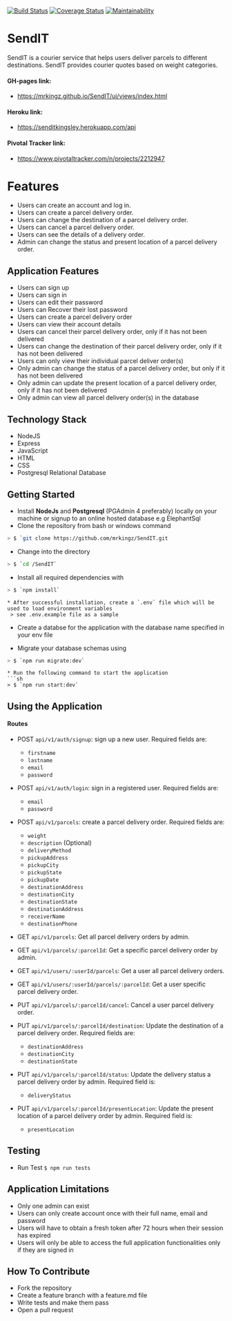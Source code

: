 [![Build Status](https://travis-ci.com/mrkingz/SendIT.svg?branch=develop)](https://travis-ci.com/mrkingz/SendIT)
[![Coverage Status](https://coveralls.io/repos/github/mrkingz/SendIT/badge.svg?branch=develop)](https://coveralls.io/github/mrkingz/SendIT?branch=develop)
[![Maintainability](https://api.codeclimate.com/v1/badges/dd8d3c3be668614684f5/maintainability)](https://codeclimate.com/github/mrkingz/SendIT/maintainability)

# SendIT
SendIT is a courier service that helps users deliver parcels to different destinations. SendIT
provides courier quotes based on weight categories.

#### GH-pages link: 
- https://mrkingz.github.io/SendIT/ui/views/index.html

#### Heroku link: 
- https://senditkingsley.herokuapp.com/api

#### Pivotal Tracker link: 
- https://www.pivotaltracker.com/n/projects/2212947

# Features
- Users can create an account and log in.
- Users can create a parcel delivery order.
- Users can change the destination of a parcel delivery order.
- Users can cancel a parcel delivery order.
- Users can see the details of a delivery order.
- Admin can change the status and present location of a parcel delivery order.

## Application Features
- Users can sign up
- Users can sign in
- Users can edit their password
- Users can Recover their lost password
- Users can create a parcel delivery order
- Users can view their  account details
- Users can cancel their parcel delivery order, only if it has not been delivered
- Users can change the destination of their parcel delivery order, only if it has not been delivered
- Users can only view their individual parcel deliver order(s)
- Only admin can change the status of a parcel delivery order, but only if it has not been delivered
- Only admin can update the present location of a parcel delivery order, only if it has not been delivered
- Only admin can view all parcel delivery order(s) in the database


## Technology Stack
* NodeJS
* Express
* JavaScript
* HTML
* CSS
* Postgresql Relational Database

## Getting Started
* Install **NodeJs** and **Postgresql** (PGAdmin 4 preferably) locally on your machine or signup to an online hosted database e.g ElephantSql
* Clone the repository from bash or windows command
```sh
> $ `git clone https://github.com/mrkingz/SendIT.git
```

* Change into the directory
```sh
> $ `cd /SendIT`
```
 
* Install all required dependencies with
```sh
> $ `npm install`
```

```
* After successful installation, create a `.env` file which will be used to load environment variables 
 > see .env.example file as a sample
 ```

* Create a databse for the application with the database name specified in your env file

* Migrate your database schemas using
```sh
> $ `npm run migrate:dev`
```
 
```
* Run the following command to start the application
```sh
> $ `npm run start:dev`
```


## Using the Application
#### Routes
* POST `api/v1/auth/signup`: sign up a new user. Required fields are:
  - `firstname`
  - `lastname`
  - `email`
  - `password`
  
* POST `api/v1/auth/login`: sign in a registered user. Required fields are:
  - `email`
  - `password`
  
* POST `api/v1/parcels`: create a parcel delivery order. Required fields are:
  - `weight`
  - `description` (Optional)
  - `deliveryMethod`
  - `pickupAddress`
  - `pickupCity`
  - `pickupState`
  - `pickupDate`
  - `destinationAddress`
  - `destinationCity`
  - `destinationState`
  - `destinationAddress`
  - `receiverName`
  - `destinationPhone`
  
* GET `api/v1/parcels`: Get all parcel delivery orders by admin.

* GET `api/v1/parcels/:parcelId`: Get a specific parcel delivery order by admin.

* GET `api/v1/users/:userId/parcels`: Get a user all parcel delivery orders.

* GET `api/v1/users/:userId/parcels/:parcelId`: Get a user specific parcel delivery order.

* PUT `api/v1/parcels/:parcelId/cancel`: Cancel a user parcel delivery order.

* PUT `api/v1/parcels/:parcelId/destination`: Update the destination of a parcel delivery order. Required fields are:
  - `destinationAddress`
  - `destinationCity`
  - `destinationState`

* PUT `api/v1/parcels/:parcelId/status`: Update the delivery status a parcel delivery order by admin. Required field is:
  - `deliveryStatus`

* PUT `api/v1/parcels/:parcelId/presentLocation`: Update the present location of a parcel delivery order by admin. Required field is:
  - `presentLocation`


## Testing
* Run Test `$ npm run tests`

## Application Limitations
* Only one admin can exist
* Users can only create account once with their full name, email and password
* Users will have to obtain a fresh token after 72 hours when their session has expired
* Users will only be able to access the full application functionalities only if they are signed in

## How To Contribute
* Fork the repository
* Create a feature branch with a feature.md file
* Write tests and make them pass
* Open a pull request
